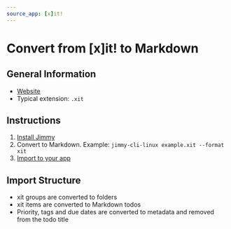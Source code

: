 ```yaml
---
source_app: [x]it!
---
```


# Convert from [x]it! to Markdown

## General Information

- [Website](https://xit.jotaen.net/)
- Typical extension: `.xit`

## Instructions

1. [Install Jimmy](../index.md#installation)
2. Convert to Markdown. Example: `jimmy-cli-linux example.xit --format xit`
3. [Import to your app](../import_instructions.md)

## Import Structure

- xit groups are converted to folders
- xit items are converted to Markdown todos
- Priority, tags and due dates are converted to metadata and removed from the todo title
